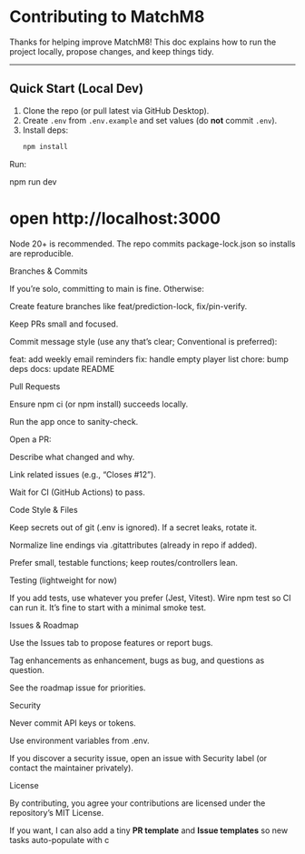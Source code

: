 # Contributing to MatchM8

Thanks for helping improve MatchM8! This doc explains how to run the project locally, propose changes, and keep things tidy.

---

## Quick Start (Local Dev)

1. Clone the repo (or pull latest via GitHub Desktop).
2. Create `.env` from `.env.example` and set values (do **not** commit `.env`).
3. Install deps:
   ```bash
   npm install
Run:

npm run dev
# open http://localhost:3000


Node 20+ is recommended. The repo commits package-lock.json so installs are reproducible.

Branches & Commits

If you’re solo, committing to main is fine. Otherwise:

Create feature branches like feat/prediction-lock, fix/pin-verify.

Keep PRs small and focused.

Commit message style (use any that’s clear; Conventional is preferred):

feat: add weekly email reminders
fix: handle empty player list
chore: bump deps
docs: update README

Pull Requests

Ensure npm ci (or npm install) succeeds locally.

Run the app once to sanity-check.

Open a PR:

Describe what changed and why.

Link related issues (e.g., “Closes #12”).

Wait for CI (GitHub Actions) to pass.

Code Style & Files

Keep secrets out of git (.env is ignored). If a secret leaks, rotate it.

Normalize line endings via .gitattributes (already in repo if added).

Prefer small, testable functions; keep routes/controllers lean.

Testing (lightweight for now)

If you add tests, use whatever you prefer (Jest, Vitest). Wire npm test so CI can run it. It’s fine to start with a minimal smoke test.

Issues & Roadmap

Use the Issues tab to propose features or report bugs.

Tag enhancements as enhancement, bugs as bug, and questions as question.

See the roadmap issue for priorities.

Security

Never commit API keys or tokens.

Use environment variables from .env.

If you discover a security issue, open an issue with Security label (or contact the maintainer privately).

License

By contributing, you agree your contributions are licensed under the repository’s MIT License.


If you want, I can also add a tiny **PR template** and **Issue templates** so new tasks auto-populate with c
